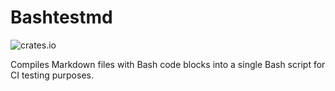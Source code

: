 # Bashtestmd

![crates.io](https://img.shields.io/crates/v/bashtestmd)

Compiles Markdown files with Bash code blocks into a single Bash script for CI testing purposes.
